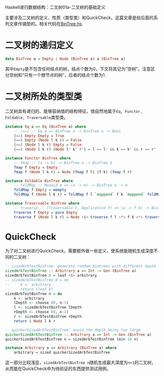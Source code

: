 Haskell递归数据结构：二叉树01a-二叉树的基础定义

主要涉及二叉树的定义、性质（类型类）和QuickCheck。这篇文章是给后面的系列文章作铺垫的。相关代码在[BinTree.hs](https://github.com/WinterShiver/Recursive-Data-Structures/blob/master/BinTree.hs).

# 二叉树的递归定义

```haskell
data BinTree a = Empty | Node (BinTree a) a (BinTree a)
```
其中`Empty`是不包含任何结点的树，结点个数为0，下文将其记为“空树”。注意区分空树和“只有一个根节点的树”，后者的结点个数为1.

# 二叉树所处的类型类

二叉树具有递归的、能够容纳值的结构特征，很自然地属于`Eq, Functor, Foldable, Traversable`类型类。

```haskell
instance Eq a => Eq (BinTree a) where
    -- (==) :: Eq a => BinTree a -> BinTree a -> Bool
    (==) Empty Empty = True
    (==) Empty (Node l k r) = False
    (==) (Node l k r) Empty = False
    (==) (Node l k r) (Node l' k' r') = l == l' && k == k' && r == r'

instance Functor BinTree where
    -- fmap :: (a -> b) -> BinTree a -> BinTree b
    fmap f Empty = Empty
    fmap f (Node l k r) = Node (fmap f l) (f k) (fmap f r)

instance Foldable BinTree where
    -- foldMap :: Monoid m => (a -> m) -> BinTree a -> m
    foldMap f Empty = mempty
    foldMap f (Node l k r) = foldMap f l `mappend` f k `mappend` foldMap f r

instance Traversable BinTree where
    -- traverse :: (Traversable t, Applicative f) => (a -> f b) -> BinTree a -> f (BinTree b)
    traverse f Empty = pure Empty
    traverse f (Node l k r) = Node <$> traverse f l <*> f k <*> traverse f r
```

# QuickCheck

为了对二叉树进行QuickCheck，需要额外做一些定义，使系统能随机生成深度不同的二叉树：

```haskell
-- sizedArbTestBinTree: generate random bintrees with different depth
sizedArbTestBinTree :: Arbitrary a => Int -> Gen (BinTree a)
sizedArbTestBinTree 0 = leaf <$> arbitrary
-- sizedArbTestBinTree 0 = do
--     k <- arbitrary
--     return (leaf k)
sizedArbTestBinTree n = do
    k <- arbitrary
    lDepth <- choose (0, n-1)
    l <- sizedArbTestBinTree lDepth
    rDepth <- choose (0, n-1)
    r <- sizedArbTestBinTree rDepth
    return $ Node l k r

-- quickerSizedArbTestBinTree: avoid the depth being too large
quickerSizedArbTestBinTree :: Arbitrary a => Int -> Gen (BinTree a)
quickerSizedArbTestBinTree n = sizedArbTestBinTree (min 10 n)

instance Arbitrary a => Arbitrary (BinTree a) where
    arbitrary = sized quickerSizedArbTestBinTree
```

这一部分比较浅显，`sizedArbTestBinTree n`随机生成最大深度为`n+1`的二叉树，从而能在QuickCheck中为待验证的东西提供测试用例。